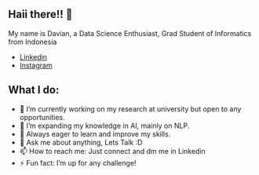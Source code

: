 ## Haii there!! 👋
My name is Davian, a Data Science Enthusiast, Grad Student of Informatics from Indonesia


- [Linkedin](https://www.linkedin.com/in/davian-benito/)
- [Instagram](https://www.instagram.com/davian_34/)


## What I do: 
- 🔭 I’m currently working on my research at university but open to any opportunities.
- 🌱 I’m expanding my knowledge in AI, mainly on NLP.
- 👯 Always eager to learn and improve my skills.
- 💬 Ask me about anything, Lets Talk :D
- 📫 How to reach me: Just connect and dm me in Linkedin
- ⚡ Fun fact: I’m up for any challenge!

